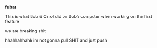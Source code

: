 **fubar**

This is what Bob & Carol did on Bob’s computer when working on the first feature

we are breaking shit

hhahhahhahh im not gonna pull SHIT and just push
